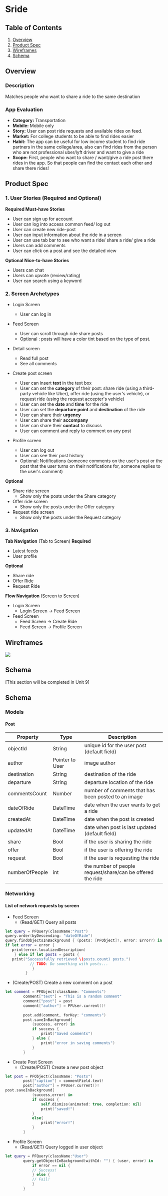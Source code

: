 # Sride

## Table of Contents
1. [Overview](#Overview)
1. [Product Spec](#Product-Spec)
1. [Wireframes](#Wireframes)
2. [Schema](#Schema)

## Overview
### Description
Matches people who want to share a ride to the same destination

### App Evaluation
- **Category:** Transportation
- **Mobile:** Mobile only
- **Story:** User can post ride requests and available rides on feed.
- **Market:** For college students to be able to find rides easier
- **Habit:** The app can be useful for low income student to find ride partners in the same college/area, also can find rides from the person who are not professional uber/lyft driver and want to give a ride
- **Scope:** First, people who want to share / want/give a ride post there rides in the app. So that people can find the contact each other and share there rides!

## Product Spec

### 1. User Stories (Required and Optional)

**Required Must-have Stories**

* User can sign up for account
* User can log into access common feed/ log out
* User can create new ride-post
* User can input information about the ride in a screen
* User can use tab bar to see who want a ride/ share a ride/ give a ride
* Users can add comments
* User can click on a post and see the detailed view

**Optional Nice-to-have Stories**

* Users can chat
* Users can upvote (review/rating)
* User can search using a keyword

### 2. Screen Archetypes

* Login Screen
   * User can log in 


* Feed Screen
    * User can scroll through ride share posts
    * Optional : posts will have a color tint based on the type of post.


* Detail screen
   * Read full post
   * See all comments


* Create post screen
   * User can insert **text** in the text box
   * User can set the **category** of their post: share ride (using a third-party vehicle like Uber), offer ride (using the user's vehicle), or request ride (using the request accepter's vehicle)
   * User can set the **date** and **time** for the ride
   * User can set the **departure point** and **destination** of the ride
   * User can share their **urgency**
   * User can share their **accompany**
   * User can share their **contact** to discuss
   * User can comment and reply to comment on any post


* Profile screen
   * User can log out
   * User can see their post history
   * Optional: Notifications (someone comments on the user's post or the post that the user turns on their notifications for, someone replies to the user's comment)

**Optional**
* Share ride screen
    * Show only the posts under the Share category
* Offer ride screen
    * Show only the posts under the Offer category
* Request ride screen
    * Show only the posts under the Request category

### 3. Navigation

**Tab Navigation** (Tab to Screen)
**Required**
* Latest feeds
* User profile


**Optional**
* Share ride
* Offer Ride
* Request Ride

**Flow Navigation** (Screen to Screen)

* Login Screen
   * Login Screen -> Feed Screen
* Feed Screen
   * Feed Screen -> Create Ride
   * Feed Screen -> Profile Screen

## Wireframes
<img src="https://i.imgur.com/BSzOmwA.jpg">

## Schema 
[This section will be completed in Unit 9]
## Schema 
### Models
#### Post

   | Property      | Type     | Description |
   | ------------- | -------- | ------------|
   | objectId      | String   | unique id for the user post (default field) |
   | author        | Pointer to User| image author |
   | destination   | String    | destination of the ride |
   | departure     | String   | departure location of the ride |
   | commentsCount | Number   | number of comments that has been posted to an image |
   | dateOfRide     | DateTime | date when the user wants to get a ride |
   | createdAt     | DateTime  | date when the post is created|
   | updatedAt     | DateTime | date when post is last updated (default field) |
   | share         | Bool     | if the user is sharing the ride |
   | offer         | Bool     | if the user is offering the ride |
   | request       | Bool     | if the user is requesting the ride |
   | numberOfPeople | int | the number of people request/share/can be offered the ride |
   

### Networking


#### List of network requests by screen
   - Feed Screen
      - (Read/GET) Query all posts
```swift
let query = PFQuery(className:"Post")
query.order(byDescending: "dateOfRide")
query.findObjectsInBackground { (posts: [PFObject]?, error: Error?) in
if let error = error { 
   print(error.localizedDescription)
    } else if let posts = posts {
   print("Successfully retrieved \(posts.count) posts.")
           // TODO: Do something with posts...
            }
         }
```
     
- (Create/POST) Create a new comment on a post
      
```swift
let comment = PFObject(className: "Comments")
        comment["text"] = "This is a random comment"
        comment["post"] = post
        comment["author"] = PFUser.current()!
        
        post.add(comment, forKey: "comments")
        post.saveInBackground{
            (success, error) in
            if success {
                print("Saved comments")
            } else {
                print("error in saving comments")
            }
        }
```

   - Create Post Screen
      - (Create/POST) Create a new post object
```swift
let post = PFObject(className: "Posts")
        post["caption"] = commentField.text!
        post["author"] = PFUser.current()!
post.saveInBackground{
            (success,error) in
            if success {
                self.dismiss(animated: true, completion: nil)
                print("saved!")
            }
            else{
                print("error!")
            }
        }
```
   - Profile Screen
      - (Read/GET) Query logged in user object
    
        
```swift
let query = PFQuery(className:"User")
        query.getObjectInBackground(withId: "") { (user, error) in
            if error == nil {
            // Success!
            } else {
            // Fail!
            }
        }
```
       
